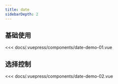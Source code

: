 ```yaml
---
title: date
sidebarDepth: 2
---
```


## 基础使用

<demo-block>
<date-demo-01 slot="source"></date-demo-01>

<<< docs/.vuepress/components/date-demo-01.vue

</demo-block>


## 选择控制

<demo-block>
<date-demo-02 slot="source"></date-demo-02>

<<< docs/.vuepress/components/date-demo-02.vue

</demo-block>
